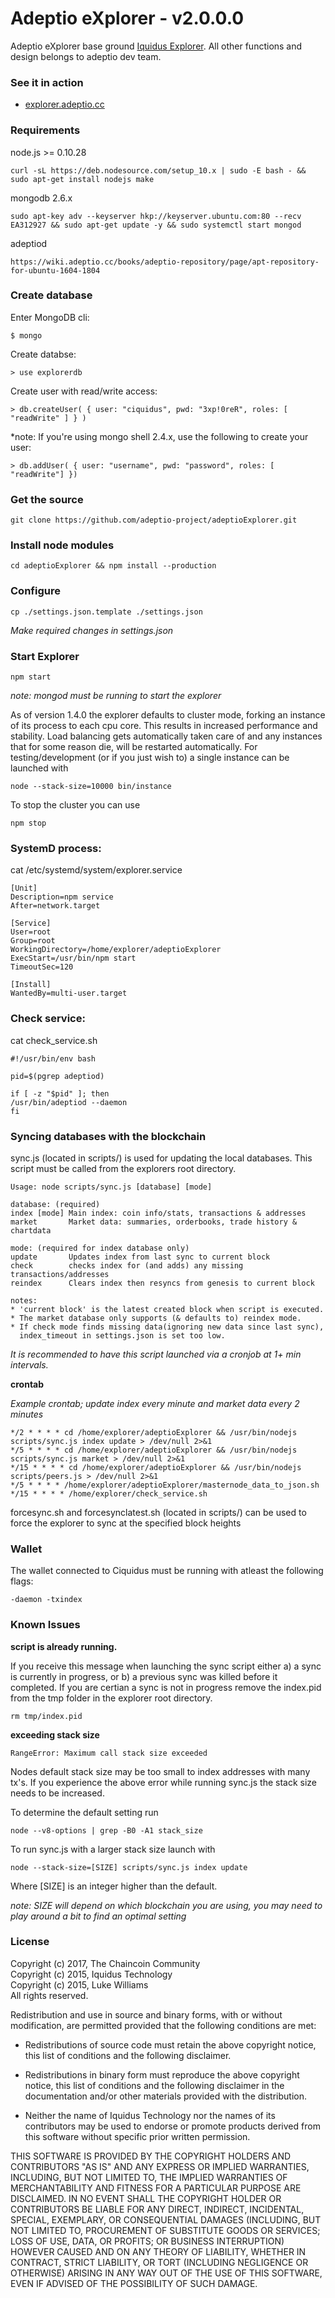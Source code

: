 Adeptio eXplorer - v2.0.0.0
================

Adeptio eXplorer base ground [Iquidus Explorer](https://github.com/iquidus/explorer). All other functions and design belongs to adeptio dev team.

### See it in action

*  [explorer.adeptio.cc](https://explorer.adeptio.cc)

### Requirements

node.js >= 0.10.28

    curl -sL https://deb.nodesource.com/setup_10.x | sudo -E bash - && sudo apt-get install nodejs make   

mongodb 2.6.x

    sudo apt-key adv --keyserver hkp://keyserver.ubuntu.com:80 --recv EA312927 && sudo apt-get update -y && sudo systemctl start mongod

adeptiod

    https://wiki.adeptio.cc/books/adeptio-repository/page/apt-repository-for-ubuntu-1604-1804

### Create database

Enter MongoDB cli:

    $ mongo

Create databse:

    > use explorerdb

Create user with read/write access:

    > db.createUser( { user: "ciquidus", pwd: "3xp!0reR", roles: [ "readWrite" ] } )

*note: If you're using mongo shell 2.4.x, use the following to create your user:

    > db.addUser( { user: "username", pwd: "password", roles: [ "readWrite"] })

### Get the source

    git clone https://github.com/adeptio-project/adeptioExplorer.git

### Install node modules

    cd adeptioExplorer && npm install --production

### Configure

    cp ./settings.json.template ./settings.json

*Make required changes in settings.json*

### Start Explorer

    npm start

*note: mongod must be running to start the explorer*

As of version 1.4.0 the explorer defaults to cluster mode, forking an instance of its process to each cpu core. This results in increased performance and stability. Load balancing gets automatically taken care of and any instances that for some reason die, will be restarted automatically. For testing/development (or if you just wish to) a single instance can be launched with

    node --stack-size=10000 bin/instance

To stop the cluster you can use

    npm stop
    
### SystemD process:

cat /etc/systemd/system/explorer.service

    [Unit]
    Description=npm service
    After=network.target

    [Service]
    User=root
    Group=root
    WorkingDirectory=/home/explorer/adeptioExplorer
    ExecStart=/usr/bin/npm start
    TimeoutSec=120

    [Install]
    WantedBy=multi-user.target

### Check service:

cat check_service.sh 

    #!/usr/bin/env bash

    pid=$(pgrep adeptiod)

    if [ -z "$pid" ]; then
	/usr/bin/adeptiod --daemon
    fi

### Syncing databases with the blockchain

sync.js (located in scripts/) is used for updating the local databases. This script must be called from the explorers root directory.

    Usage: node scripts/sync.js [database] [mode]

    database: (required)
    index [mode] Main index: coin info/stats, transactions & addresses
    market       Market data: summaries, orderbooks, trade history & chartdata

    mode: (required for index database only)
    update       Updates index from last sync to current block
    check        checks index for (and adds) any missing transactions/addresses
    reindex      Clears index then resyncs from genesis to current block

    notes:
    * 'current block' is the latest created block when script is executed.
    * The market database only supports (& defaults to) reindex mode.
    * If check mode finds missing data(ignoring new data since last sync),
      index_timeout in settings.json is set too low.


*It is recommended to have this script launched via a cronjob at 1+ min intervals.*

**crontab**

*Example crontab; update index every minute and market data every 2 minutes*

    */2 * * * * cd /home/explorer/adeptioExplorer && /usr/bin/nodejs scripts/sync.js index update > /dev/null 2>&1
    */5 * * * * cd /home/explorer/adeptioExplorer && /usr/bin/nodejs scripts/sync.js market > /dev/null 2>&1
    */15 * * * * cd /home/explorer/adeptioExplorer && /usr/bin/nodejs scripts/peers.js > /dev/null 2>&1
    */5 * * * * /home/explorer/adeptioExplorer/masternode_data_to_json.sh
    */15 * * * * /home/explorer/check_service.sh

forcesync.sh and forcesynclatest.sh (located in scripts/) can be used to force the explorer to sync at the specified block heights

### Wallet

The wallet connected to Ciquidus must be running with atleast the following flags:

    -daemon -txindex

### Known Issues

**script is already running.**

If you receive this message when launching the sync script either a) a sync is currently in progress, or b) a previous sync was killed before it completed. If you are certian a sync is not in progress remove the index.pid from the tmp folder in the explorer root directory.

    rm tmp/index.pid

**exceeding stack size**

    RangeError: Maximum call stack size exceeded

Nodes default stack size may be too small to index addresses with many tx's. If you experience the above error while running sync.js the stack size needs to be increased.

To determine the default setting run

    node --v8-options | grep -B0 -A1 stack_size

To run sync.js with a larger stack size launch with

    node --stack-size=[SIZE] scripts/sync.js index update

Where [SIZE] is an integer higher than the default.

*note: SIZE will depend on which blockchain you are using, you may need to play around a bit to find an optimal setting*

### License

Copyright (c) 2017, The Chaincoin Community  
Copyright (c) 2015, Iquidus Technology  
Copyright (c) 2015, Luke Williams  
All rights reserved.

Redistribution and use in source and binary forms, with or without
modification, are permitted provided that the following conditions are met:

* Redistributions of source code must retain the above copyright notice, this
  list of conditions and the following disclaimer.

* Redistributions in binary form must reproduce the above copyright notice,
  this list of conditions and the following disclaimer in the documentation
  and/or other materials provided with the distribution.

* Neither the name of Iquidus Technology nor the names of its
  contributors may be used to endorse or promote products derived from
  this software without specific prior written permission.

THIS SOFTWARE IS PROVIDED BY THE COPYRIGHT HOLDERS AND CONTRIBUTORS "AS IS"
AND ANY EXPRESS OR IMPLIED WARRANTIES, INCLUDING, BUT NOT LIMITED TO, THE
IMPLIED WARRANTIES OF MERCHANTABILITY AND FITNESS FOR A PARTICULAR PURPOSE ARE
DISCLAIMED. IN NO EVENT SHALL THE COPYRIGHT HOLDER OR CONTRIBUTORS BE LIABLE
FOR ANY DIRECT, INDIRECT, INCIDENTAL, SPECIAL, EXEMPLARY, OR CONSEQUENTIAL
DAMAGES (INCLUDING, BUT NOT LIMITED TO, PROCUREMENT OF SUBSTITUTE GOODS OR
SERVICES; LOSS OF USE, DATA, OR PROFITS; OR BUSINESS INTERRUPTION) HOWEVER
CAUSED AND ON ANY THEORY OF LIABILITY, WHETHER IN CONTRACT, STRICT LIABILITY,
OR TORT (INCLUDING NEGLIGENCE OR OTHERWISE) ARISING IN ANY WAY OUT OF THE USE
OF THIS SOFTWARE, EVEN IF ADVISED OF THE POSSIBILITY OF SUCH DAMAGE.
